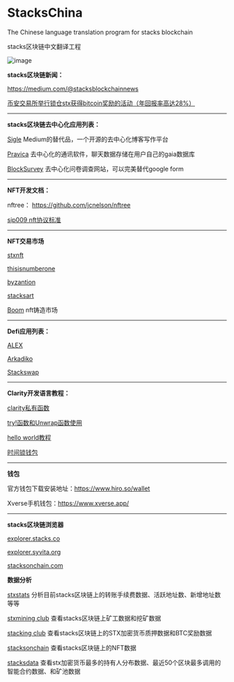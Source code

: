 # StacksChina
The Chinese language translation program for stacks blockchain

stacks区块链中文翻译工程

![image](https://i.imgur.com/miswbxG.jpeg)


**stacks区块链新闻：**

https://medium.com/@stacksblockchainnews

[币安交易所举行锁仓stx获得bitcoin奖励的活动（年回报率高达28%）](https://github.com/Miahelloworld/StacksChina/blob/main/News/币安交易所举行锁仓stx获得bitcoin奖励的活动（年回报率高达28%）.md)


* * *

**stacks区块链去中心化应用列表：**

[Sigle](https://www.sigle.io/) Medium的替代品，一个开源的去中心化博客写作平台

[Pravica](https://pravica.io/) 去中心化的通讯软件，聊天数据存储在用户自己的gaia数据库

[BlockSurvey](https://blocksurvey.io/) 去中心化问卷调查网站，可以完美替代google form



* * *


**NFT开发文档：**

nftree： https://github.com/jcnelson/nftree

[sip009 nft协议标准](https://github.com/Miahelloworld/StacksChina/blob/main/tutorials/clarity/sip009%20nft%E5%8D%8F%E8%AE%AE%E6%A0%87%E5%87%86.md)

* * *

**NFT交易市场**

[stxnft](https://stxnft.com/)

[thisisnumberone](https://thisisnumberone.com/nft-gallery)

[byzantion](https://byzantion.xyz/)

[stacksart](https://www.stacksart.com/)

[Boom](https://boom.money/)  nft铸造市场


* * *


**Defi应用列表：**

[ALEX](https://app.alexlab.co/) 

[Arkadiko](https://arkadiko.finance/) 

[Stackswap](https://app.stackswap.org/)  


* * *


**Clarity开发语言教程：**

[clarity私有函数](https://github.com/Miahelloworld/StacksChina/blob/main/tutorials/clarity/clarity%E7%A7%81%E6%9C%89%E5%87%BD%E6%95%B0.md)

[try!函数和Unwrap函数使用](https://github.com/Miahelloworld/StacksChina/blob/main/tutorials/clarity/try!%E5%87%BD%E6%95%B0%E5%92%8CUnwrap%E5%87%BD%E6%95%B0%E4%BD%BF%E7%94%A8.md)

[hello world教程](https://github.com/Miahelloworld/StacksChina/blob/main/tutorials/clarity/hello%20world%E6%95%99%E7%A8%8B.md)

[时间锁钱包](https://github.com/Miahelloworld/StacksChina/blob/main/tutorials/clarity/%E6%97%B6%E9%97%B4%E9%94%81%E9%92%B1%E5%8C%85.md)

* * *

**钱包**

官方钱包下载安装地址：https://www.hiro.so/wallet

Xverse手机钱包：https://www.xverse.app/

* * *


**stacks区块链浏览器**

[explorer.stacks.co](https://explorer.stacks.co/?chain=mainnet) 

[explorer.syvita.org](https://explorer.syvita.org/?chain=mainnet)

[stacksonchain.com](https://stacksonchain.com/)

**数据分析**

[stxstats](https://www.stxstats.co/) 分析目前stacks区块链上的转账手续费数据、活跃地址数、新增地址数等等 

[stxmining club](https://www.stxmining.club/)   查看stacks区块链上矿工数据和挖矿数据

[stacking club](https://stacking.club/)     查看stacks区块链上的STX加密货币质押数据和BTC奖励数据

[stacksonchain](https://stacksonchain.com/nftoverview)   查看stacks区块链上的NFT数据

[stacksdata](https://stacksdata.info/)   查看stx加密货币最多的持有人分布数据、最近50个区块最多调用的智能合约数据、和矿池数据
